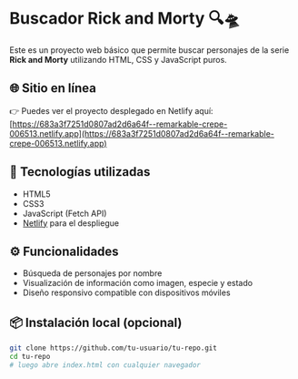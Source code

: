 # Buscador Rick and Morty 🔍🛸

Este es un proyecto web básico que permite buscar personajes de la serie **Rick and Morty** utilizando HTML, CSS y JavaScript puros.

## 🌐 Sitio en línea

👉 Puedes ver el proyecto desplegado en Netlify aquí:  
[https://683a3f7251d0807ad2d6a64f--remarkable-crepe-006513.netlify.app](https://683a3f7251d0807ad2d6a64f--remarkable-crepe-006513.netlify.app)

## 📁 Tecnologías utilizadas

- HTML5
- CSS3
- JavaScript (Fetch API)
- [Netlify](https://www.netlify.com) para el despliegue

## ⚙️ Funcionalidades

- Búsqueda de personajes por nombre
- Visualización de información como imagen, especie y estado
- Diseño responsivo compatible con dispositivos móviles

## 📦 Instalación local (opcional)

```bash
git clone https://github.com/tu-usuario/tu-repo.git
cd tu-repo
# luego abre index.html con cualquier navegador
